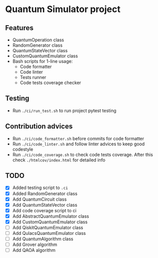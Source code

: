 # Quantum Simulator project

## Features

* QuantumOperation class
* RandomGenerator class
* QuantumStateVector class
* CustomQuantumEmulator class
* Bash scripts for 1-line usage:
  * Code formatter
  * Code linter
  * Tests runner
  * Code tests coverage checker

## Testing

* Run `./ci/run_test.sh` to run project pytest testing

## Contribution advices

* Run `./ci/code_formatter.sh` before commits for code formatter
* Run `./ci/code_linter.sh` and follow linter advices to keep good codestyle
* Run `./ci/code_coverage.sh` to check code tests coverage. After this check `./htmlcov/index.html` for detailed info

## TODO

* [x] Added testing script to `.ci`
* [x] Added RandomGenerator class
* [x] Add QuantumCircuit class
* [x] Add QuantumStateVector class
* [x] Add code coverage script to ci
* [x] Add AbstractQuantumEmulator class
* [x] Add CustomQuantumEmulator class
* [ ] Add QiskitQuantumEmulator class
* [ ] Add QulacsQuantumEmulator class
* [ ] Add QuantumAlgorithm class
* [ ] Add Grover algorithm
* [ ] Add QAOA algorithm
